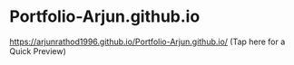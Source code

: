 # Portfolio-Arjun.github.io

https://arjunrathod1996.github.io/Portfolio-Arjun.github.io/ (Tap here for a Quick Preview)
